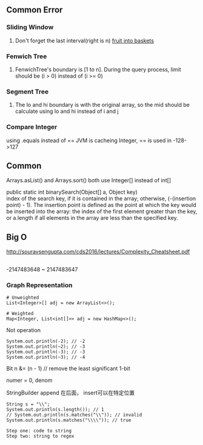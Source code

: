 ## Common Error

### Sliding Window
1. Don't forget the last interval(right is n) [fruit into baskets](https://leetcode.com/problems/fruit-into-baskets/)

### Fenwich Tree
1. FenwichTree's boundary is [1 to n]. During the query process, limit should be (i > 0) instead of (i >= 0)

### Segment Tree
1. The lo and hi boundary is with the original array, so the mid should be calculate using lo and hi instead of i and j

### Compare Integer
using .equals instead of ==
JVM is cacheing Integer, == is used in -128->127

## Common
Arrays.asList() and Arrays.sort() both use Integer[] instead of int[]

public static int binarySearch(Object[] a, Object key)  
index of the search key, if it is contained in the array; otherwise, (-(insertion point) - 1). 
The insertion point is defined as the point at which the key would be inserted into the array: the index of the first element greater than the key, or a.length if all elements in the array are less than the specified key. 

## Big O
http://souravsengupta.com/cds2016/lectures/Complexity_Cheatsheet.pdf


##

-2147483648 ~ 2147483647

### Graph Representation
```
# Unweighted
List<Integer>[] adj = new ArrayList<>();

# Weighted
Map<Integer, List<int[]>> adj = new HashMap<>();
```

Not operation
```
System.out.println(-2); // -2
System.out.println(~2); // -3
System.out.println(-3); // -3
System.out.println(~3); // -4
```

Bit 
n &= (n - 1) // remove the least significant 1-bit

numer = 0, denom


StringBuilder append 在后面， insert可以在特定位置


```
String s = "\\";
System.out.println(s.length()); // 1
// System.out.println(s.matches("\\")); // invalid
System.out.println(s.matches("\\\\")); // true

Step one: code to string
Step two: string to regex
```
